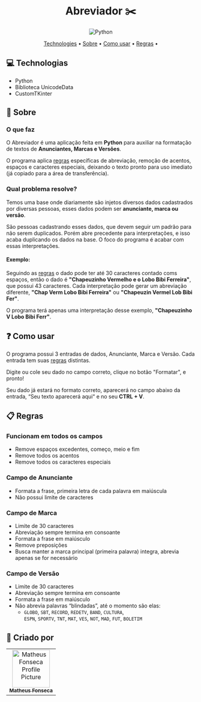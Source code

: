 <h1 align="center" style="font-weight: bold;">Abreviador ✂️</h1>

<p align="center">
  <img src="https://img.shields.io/badge/python-3670A0?style=for-the-badge&logo=python&logoColor=ffdd54" alt="Python"/>
</p>


<p align="center">
 <a href="#tech">Technologies</a> • 
 <a href="#abaout">Sobre</a> • 
  <a href="#use">Como usar</a> •
  <a href="#regras">Regras</a> •
</p>

<h2 id="tech">💻 Technologias</h2>

- Python
- Biblioteca UnicodeData
- CustomTKinter

<h2 id="abaout">📌 Sobre</h2>

<h3>O que faz</h3>

O Abreviador é uma aplicação feita em **Python** para auxiliar na formatação de textos de **Anunciantes, Marcas e Versões**.  

O programa aplica <a href="#regras">regras</a> específicas de abreviação, remoção de acentos, espaços e caracteres especiais, deixando o texto pronto para uso imediato (já copiado para a área de transferência).

<h3>Qual problema resolve?</h3>

Temos uma base onde diariamente são injetos diversos dados cadastrados por diversas pessoas, esses dados podem ser **anunciante, marca ou versão**.

São pessoas cadastrando esses dados, que devem seguir um padrão para não serem duplicados. Porém abre precedente para interpretações, e isso acaba duplicando os dados na base. O foco do programa é acabar com essas interpretações.

<h4>Exemplo:</h4>

Seguindo as <a href="#regras">regras</a> o dado pode ter até 30 caracteres contado coms espaços, então o dado é **"Chapeuzinho Vermelho e o Lobo Bibi Ferreira"**, que possui 43 caracteres. Cada interpretação pode gerar um abreviação diferente, **"Chap Verm Lobo Bibi Ferreira"** ou **"Chapeuzin Vermel Lob Bibi Fer"**.

O programa terá apenas uma interpretação desse exemplo, **"Chapeuzinho V Lobo Bibi Ferr"**.

<h2 id="use">❓ Como usar</h2>

O programa possui 3 entradas de dados, Anunciante, Marca e Versão. Cada entrada tem suas <a href="#regras">regras</a> distintas.

Digite ou cole seu dado no campo correto, clique no botão "Formatar", e pronto!

Seu dado já estará no formato correto, aparecerá no campo abaixo da entrada, “Seu texto aparecerá aqui“ e no seu **CTRL + V**.

<h2 id="regras">📋 Regras</h2>

<h3>Funcionam em todos os campos</h3>

- Remove espaços excedentes, começo, meio e fim
- Remove todos os acentos
- Remove todos os caracteres especiais

<h3>Campo de Anunciante</h3>

- Formata a frase, primeira letra de cada palavra em maiúscula
- Não possui limite de caracteres

<h3>Campo de Marca</h3>

- Limite de 30 caracteres
- Abreviação sempre termina em consoante
- Formata a frase em maiúsculo
- Remove preposições
- Busca manter a marca principal (primeira palavra) integra, abrevia apenas se for necessário

<h3>Campo de Versão</h3>

- Limite de 30 caracteres
- Abreviação sempre termina em consoante
- Formata a frase em maiúsculo
- Não abrevia palavras “blindadas”, até o momento são elas:  
  - `GLOBO`, `SBT`, `RECORD`, `REDETV`, `BAND`, `CULTURA`,  
    `ESPN`, `SPORTV`, `TNT`, `MAT`, `VES`, `NOT`, `MAD`, `FUT`, `BOLETIM`

<h2 id="colab">🤝 Criado por</h2>

<table>
  <tr>
    <td align="center">
      <a href="https://www.linkedin.com/in/mfonse/">
        <img src="https://avatars.githubusercontent.com/u/129181986?v=4" width="100px;" alt="Matheus Fonseca Profile Picture"/><br>
        <sub>
          <b>Matheus Fonseca</b>
        </sub>
      </a>
    </td>
  </tr>
</table>

<!-- <h3>Documentações que podem ser úteis</h3>

[📖 Documentação simples](https://www.atlassian.com/br/git/tutorials/making-a-pull-request)

[📝 Documentação técnica](https://gist.github.com/joshbuchea/6f47e86d2510bce28f8e7f42ae84c716) -->
